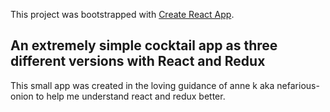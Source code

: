 This project was bootstrapped with [Create React App](https://github.com/facebook/create-react-app).

## An extremely simple cocktail app as three different versions with React and Redux

This small app was created in the loving guidance of anne k aka nefarious-onion to help me understand react and redux better. 
